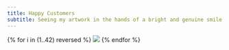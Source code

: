 ```yaml
---
title: Happy Customers
subtitle: Seeing my artwork in the hands of a bright and genuine smile is one of the best feelings in the world. Thank you to all who give my art a loving home.
---
```


<div class="gallery" data-columns="2">
    {% for i in (1..42) reversed %}
        <img src="/images/happy-customers/happy-customers-{{ i }}.jpg">
    {% endfor %}
</div>
